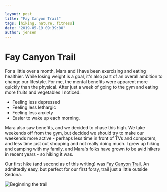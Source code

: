 ```yaml
---

layout: post
title: "Fay Canyon Trail"
tags: [hiking, nature, fitness]
date: "2019-05-19 09:39:00"
author: jensen
---
```


# Fay Canyon Trail

For a little over a month, Mara and I have been exercising and eating healthier. While losing weight is a goal, it's also part of an overall ambition to change our lifestyle. For me, the mental benefits were apparent more quickly than the physical. After just a week of going to the gym and eating more fruits and vegetables I noticed:

* Feeling less depressed
* Feeling less lethargic
* Feeling less anxiety
* Easier to wake up each morning.

Mara also saw benefits, and we decided to chase this high. We take weekends off from the gym, but decided we should try to make our weekends more active - perhaps less time in front of TVs and computers, and less time just out shopping and not really doing much. I grew up hiking and camping with my family, and Mara's folks have grown to be avid hikers in recent years - so hiking it was.

Our first hike (and second as of this writing) was [Fay Canyon Trail.](https://www.alltrails.com/trail/us/arizona/fay-canyon-trail) An admittedly easy, but perfect for our first foray, trail just a little outside Sedona. 

![Beginning the trail](/images/Fay01/faycanyon01)
